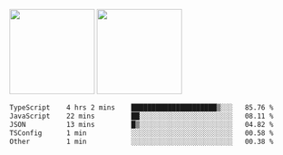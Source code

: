 <img src="https://github-readme-stats.vercel.app/api?username=Dream4ever&count_private=true&show_icons=true&theme=tokyonight" height="150" /> <img src="https://github-readme-stats.vercel.app/api/top-langs/?username=Dream4ever&count_private=true&show_icons=true&theme=tokyonight&langs_count=5&layout=compact" height="150" />

<!--START_SECTION:waka-->

```txt
TypeScript    4 hrs 2 mins    █████████████████████▒░░░   85.76 %
JavaScript    22 mins         ██░░░░░░░░░░░░░░░░░░░░░░░   08.11 %
JSON          13 mins         █▒░░░░░░░░░░░░░░░░░░░░░░░   04.82 %
TSConfig      1 min           ░░░░░░░░░░░░░░░░░░░░░░░░░   00.58 %
Other         1 min           ░░░░░░░░░░░░░░░░░░░░░░░░░   00.38 %
```

<!--END_SECTION:waka-->
